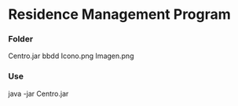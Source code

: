 # Residence Management Program

<h3>Folder</h3> 
Centro.jar bbdd Icono.png Imagen.png

<h3>Use</h3>
java -jar Centro.jar
